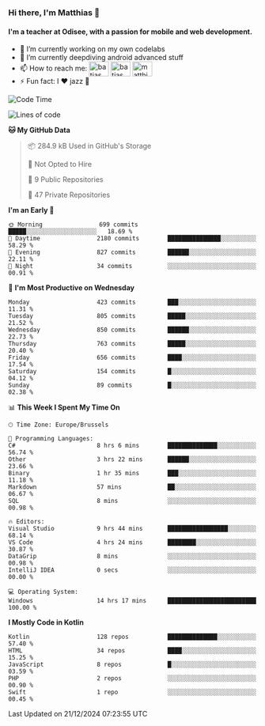 ### Hi there, I'm Matthias 👋

#### I'm a teacher at Odisee, with a passion for mobile and web development.

- 🔭 I’m currently working on my own codelabs
- 🌱 I’m currently deepdiving android advanced stuff
- 📫 How to reach me: <a href="https://dev.to/batjas" target="_blank"><img align="center" src="https://raw.githubusercontent.com/rahuldkjain/github-profile-readme-generator/master/src/images/icons/Social/devto.svg" alt="batjas" height="30" width="40" /></a>
<a href="https://twitter.com/batjas" target="_blank"><img align="center" src="https://raw.githubusercontent.com/rahuldkjain/github-profile-readme-generator/master/src/images/icons/Social/twitter.svg" alt="batjas" height="30" width="40" /></a>
<a href="https://linkedin.com/in/matthiasdruwé" target="_blank"><img align="center" src="https://raw.githubusercontent.com/rahuldkjain/github-profile-readme-generator/master/src/images/icons/Social/linked-in-alt.svg" alt="matthiasdruwé" height="30" width="40" /></a>
- ⚡ Fun fact: I ❤ jazz 🎷


<!--START_SECTION:waka-->
![Code Time](http://img.shields.io/badge/Code%20Time-1%2C349%20hrs%2059%20mins-blue)

![Lines of code](https://img.shields.io/badge/From%20Hello%20World%20I%27ve%20Written-4.9%20million%20lines%20of%20code-blue)

**🐱 My GitHub Data** 

> 📦 284.9 kB Used in GitHub's Storage 
 > 
> 🚫 Not Opted to Hire
 > 
> 📜 9 Public Repositories 
 > 
> 🔑 47 Private Repositories 
 > 
**I'm an Early 🐤** 

```text
🌞 Morning                699 commits         █████░░░░░░░░░░░░░░░░░░░░   18.69 % 
🌆 Daytime                2180 commits        ███████████████░░░░░░░░░░   58.29 % 
🌃 Evening                827 commits         ██████░░░░░░░░░░░░░░░░░░░   22.11 % 
🌙 Night                  34 commits          ░░░░░░░░░░░░░░░░░░░░░░░░░   00.91 % 
```
📅 **I'm Most Productive on Wednesday** 

```text
Monday                   423 commits         ███░░░░░░░░░░░░░░░░░░░░░░   11.31 % 
Tuesday                  805 commits         █████░░░░░░░░░░░░░░░░░░░░   21.52 % 
Wednesday                850 commits         ██████░░░░░░░░░░░░░░░░░░░   22.73 % 
Thursday                 763 commits         █████░░░░░░░░░░░░░░░░░░░░   20.40 % 
Friday                   656 commits         ████░░░░░░░░░░░░░░░░░░░░░   17.54 % 
Saturday                 154 commits         █░░░░░░░░░░░░░░░░░░░░░░░░   04.12 % 
Sunday                   89 commits          █░░░░░░░░░░░░░░░░░░░░░░░░   02.38 % 
```


📊 **This Week I Spent My Time On** 

```text
🕑︎ Time Zone: Europe/Brussels

💬 Programming Languages: 
C#                       8 hrs 6 mins        ██████████████░░░░░░░░░░░   56.74 % 
Other                    3 hrs 22 mins       ██████░░░░░░░░░░░░░░░░░░░   23.66 % 
Binary                   1 hr 35 mins        ███░░░░░░░░░░░░░░░░░░░░░░   11.18 % 
Markdown                 57 mins             ██░░░░░░░░░░░░░░░░░░░░░░░   06.67 % 
SQL                      8 mins              ░░░░░░░░░░░░░░░░░░░░░░░░░   00.98 % 

🔥 Editors: 
Visual Studio            9 hrs 44 mins       █████████████████░░░░░░░░   68.14 % 
VS Code                  4 hrs 24 mins       ████████░░░░░░░░░░░░░░░░░   30.87 % 
DataGrip                 8 mins              ░░░░░░░░░░░░░░░░░░░░░░░░░   00.98 % 
IntelliJ IDEA            0 secs              ░░░░░░░░░░░░░░░░░░░░░░░░░   00.00 % 

💻 Operating System: 
Windows                  14 hrs 17 mins      █████████████████████████   100.00 % 
```

**I Mostly Code in Kotlin** 

```text
Kotlin                   128 repos           ██████████████░░░░░░░░░░░   57.40 % 
HTML                     34 repos            ████░░░░░░░░░░░░░░░░░░░░░   15.25 % 
JavaScript               8 repos             █░░░░░░░░░░░░░░░░░░░░░░░░   03.59 % 
PHP                      2 repos             ░░░░░░░░░░░░░░░░░░░░░░░░░   00.90 % 
Swift                    1 repo              ░░░░░░░░░░░░░░░░░░░░░░░░░   00.45 % 
```




 Last Updated on 21/12/2024 07:23:55 UTC
<!--END_SECTION:waka-->
